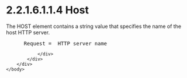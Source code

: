 <html dir="LTR" xmlns:mshelp="http://msdn.microsoft.com/mshelp" xmlns:ddue="http://ddue.schemas.microsoft.com/authoring/2003/5" xmlns:xlink="http://www.w3.org/1999/xlink" xmlns:tool="http://www.microsoft.com/tooltip">
    <head>
        <meta http-equiv="Content-Type" content="text/html; CHARSET=utf-8"></meta>
        <meta name="save" content="history"></meta>
        <title>2.2.1.6.1.1.4 Host</title>
        <xml>
            <mshelp:toctitle title="2.2.1.6.1.1.4 Host"></mshelp:toctitle>
            <mshelp:rltitle title="[MS-SSAS8]: Host"></mshelp:rltitle>
            <mshelp:keyword index="A" term="72ae1e83-6901-44a7-a2bb-ecf9b305ae3f"></mshelp:keyword>
            <mshelp:attr name="DCSext.ContentType" value="open specification"></mshelp:attr>
            <mshelp:attr name="AssetID" value="72ae1e83-6901-44a7-a2bb-ecf9b305ae3f"></mshelp:attr>
            <mshelp:attr name="TopicType" value="kbRef"></mshelp:attr>
            <mshelp:attr name="DCSext.Title" value="[MS-SSAS8]: Host" />
        </xml>
    </head>
    <body>
        <div id="header">
            <h1 class="heading">2.2.1.6.1.1.4 Host</h1>
        </div>
        <div id="mainSection">
            <div id="mainBody">
                <div id="allHistory" class="saveHistory"></div>
                <div id="sectionSection0" class="section" name="collapseableSection">
                    

<p>The HOST element contains a string value that specifies the
name of the host HTTP server.</p>

<dl>
<dd>
<div><pre> Request =  HTTP server name
</pre></div>
</dd></dl>


                </div>
            </div>
        </div>
    </body>
</html>